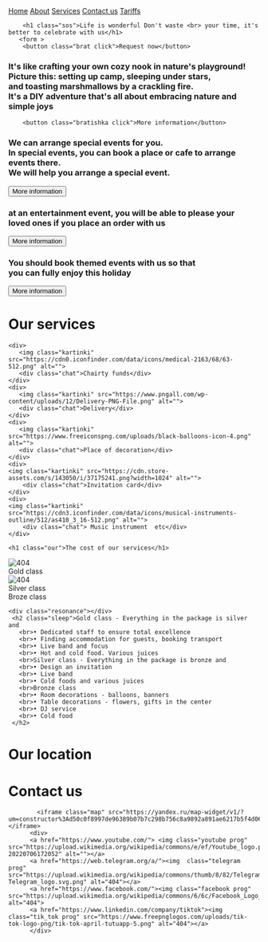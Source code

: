 <!DOCTYPE html>
<html lang="en">
<head>
    <meta charset="UTF-8">
    <meta name="viewport" content="width=device-width, initial-scale=1.0">
    <title>Party</title>
    <link rel="stylesheet" href="ulta_party.css">
</head>
<body>
<div class="father">
  <div class="uncle">
        <img class="logo" src="https://www.pngall.com/wp-content/uploads/5/Party-PNG-Picture.png" alt="">
    <div class="sister">
       <a class="text home_1" href="">Home</a>
       <a class="text" href="">About</a>
       <a class="text" href="">Services</a>
       <a class="text" href="">Contact us</a>
       <a class="text" href="">Tariffs</a>
    </div>
  </div>
</div>
   
<div class="main">
      
        <h1 class="sos">Life is wonderful Don't waste <br> your time, it's better to celebrate with us</h1>
       <form >
        <button class="brat click">Request now</button>
       
</div>
       
<div class="place">
       <div class="main2"></div>
       <h3 class="chad"> It's like crafting your own cozy nook in nature's playground! <br> Picture this: setting up camp, sleeping under stars, <br> and toasting marshmallows by a crackling fire. <br> It's a DIY adventure that's all about embracing nature and simple joys</h3>
    
        <button class="bratishka click">More information</button>
    
</div>

<div class="sigmas_father">
        <div class="sigma"></div>
        <h3 class="sigmason">We can arrange special events for you. <br> In special events, you can book a place or cafe to arrange events there. <br> We will help you arrange a special event.</h3>
         <button class="goodsigma click">More information</button>
</div> 

<div class="party">
    <div class="event"></div>
    <h3 class="event_uraa">at an entertainment event, you will be able to please your <br> loved ones if you place an order with us</h3>
    <button class="ilike click">More information</button>
</div>

<div class="sunny">
   <div class="rainy"></div>
   <h3 class="windy">You should book themed events with us so that <br> you can fully enjoy this holiday</h3>
   <button class="foggy click">More information</button>
</div>

<div class="gojo">
      <h1 class="itadori">Our services</h1>
  <div class="sukuna">
    
    <div>
       <img class="kartinki" src="https://cdn0.iconfinder.com/data/icons/medical-2163/68/63-512.png" alt="">
       <div class="chat">Chairty funds</div>
    </div>
    <div>
       <img class="kartinki" src="https://www.pngall.com/wp-content/uploads/12/Delivery-PNG-File.png" alt="">
       <div class="chat">Delivery</div>
    </div>
    <div>
       <img class="kartinki" src="https://www.freeiconspng.com/uploads/black-balloons-icon-4.png" alt="">
       <div class="chat">Place of decoration</div>
    </div>
    <div>
    <img class="kartinki" src="https://cdn.store-assets.com/s/143050/i/37175241.png?width=1024" alt="">
        <div class="chat">Invitation card</div>
    </div>
    <div>
    <img class="kartinki" src="https://cdn3.iconfinder.com/data/icons/musical-instruments-outline/512/as410_3_16-512.png" alt="">
        <div class="chat"> Music instrument  etc</div>
    </div>
  </div>

    <h1 class="our">The cost of our services</h1>
  <div class="level">
    <div>
      <img class="gold" src="https://media.istockphoto.com/id/490693469/photo/gold-ingots.jpg?s=612x612&w=0&k=20&c=W0EpTVoZ0dyefcfORcRUDS_StzW1TjDMLX0PQ3zmzS4=" alt="404">
      <div class="golden">Gold class</div>
    </div>
    <div>
      <img class="silver" src="https://previews.123rf.com/images/tawhy/tawhy1810/tawhy181001282/110550491-silver-ingots-isolated-on-white-background-3d-illustration.jpg" alt="404">
      <div class="golden">Silver class</div>
    </div>
    <div>
      <img class="bronze" src="https://images.jdmagicbox.com/rep/b2b/aluminium-bronze-ingot/aluminium-bronze-ingot-1.jpg" alt="">
      <div class="golden">Broze class</div>
    </div>
  </div>

  <div class="discribe">
    
    <div class="resonance"></div>
     <h2 class="sleep">Gold class - Everything in the package is silver and
       <br>• Dedicated staff to ensure total excellence
       <br>• Finding accommodation for guests, booking transport
       <br>• Live band and focus
       <br>• Hot and cold food. Various juices
       <br>Silver class - Everything in the package is bronze and 
       <br>• Design an invitation
       <br>• Live band
       <br>• Cold foods and various juices
       <br>Bronze class 
       <br>• Room decorations - balloons, banners
       <br>• Table decorations - flowers, gifts in the center
       <br>• DJ service
       <br>• Cold food
     </h2>
  </div>

  <div class="location">
      <h1 class="just">Our location</h1>
      <h1 class="just_2">Contact us</h1>
    </div>
  <div class="contact">
          
            <iframe class="map" src="https://yandex.ru/map-widget/v1/?um=constructor%3Ad50c0f8997de96389b07b7c298b756c8a9892a891ae6217b5f4d06619ea8d5c4&amp;source=constructor"></iframe>
          <div>
          <a href="https://www.youtube.com/"> <img class="youtube prog"  src="https://upload.wikimedia.org/wikipedia/commons/e/ef/Youtube_logo.png?20220706172052" alt=""></a>
          <a href="https://web.telegram.org/a/"><img  class="telegram prog"  src="https://upload.wikimedia.org/wikipedia/commons/thumb/8/82/Telegram_logo.svg/1024px-Telegram_logo.svg.png" alt="404"></a>
          <a href="https://www.facebook.com/"><img class="facebook prog"  src="https://upload.wikimedia.org/wikipedia/commons/6/6c/Facebook_Logo_2023.png" alt="404">
          <a href="https://www.linkedin.com/company/tiktok"><img class="tik_tok prog" src="https://www.freepnglogos.com/uploads/tik-tok-logo-png/tik-tok-april-tutuapp-5.png" alt="404"></a>
          </div>
  </div>

</div>




</form>  

</body>
</html>
